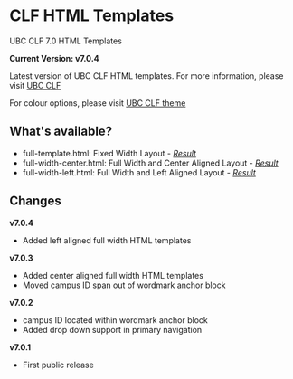 CLF HTML Templates
==================

UBC CLF 7.0 HTML Templates

**Current Version: v7.0.4**

Latest version of UBC CLF HTML templates. For more information, please visit [UBC CLF](http://clf.ubc.ca)

For colour options, please visit [UBC CLF theme](http://clf.ubc.ca/implementing-the-clf/#theme)

What's available?
-----------------
* full-template.html: Fixed Width Layout - *[Result](http://clf.ubc.ca/theme-options/full-template.html)*
* full-width-center.html: Full Width and Center Aligned Layout - *[Result](http://clf.ubc.ca/theme-options/full-width-centered-template.html)*
* full-width-left.html: Full Width and Left Aligned Layout - *[Result](http://clf.ubc.ca/theme-options/full-width-left-template.html)*

Changes
-------
**v7.0.4**
* Added left aligned full width HTML templates

**v7.0.3**
* Added center aligned full width HTML templates
* Moved campus ID span out of wordmark anchor block

**v7.0.2**
* campus ID located within wordmark anchor block
* Added drop down support in primary navigation

**v7.0.1**
* First public release


